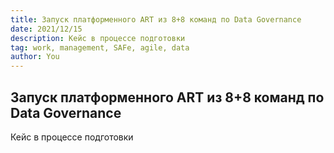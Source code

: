 ```yaml
---
title: Запуск платформенного ART из 8+8 команд по Data Governance
date: 2021/12/15
description: Кейс в процессе подготовки
tag: work, management, SAFe, agile, data
author: You
---
```


## Запуск платформенного ART из 8+8 команд по Data Governance

Кейс в процессе подготовки

